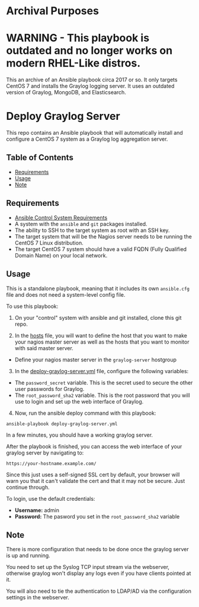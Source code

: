 # Archival Purposes

# WARNING - This playbook is outdated and no longer works on modern RHEL-Like distros.

This an archive of an Ansible playbook circa 2017 or so. It only targets CentOS 7 and installs the Graylog logging server. It uses an outdated version of Graylog, MongoDB, and Elasticsearch.

# Deploy Graylog Server

This repo contains an Ansible playbook that will automatically install and configure a CentOS 7 system as a Graylog log aggregation server.

## Table of Contents
  * [Requirements](#requirements)
  * [Usage](#usage)
  * [Note](#note)

<a name="requirements"></a>
## Requirements

  * [Ansible Control System Requirements](https://docs.ansible.com/ansible/latest/intro_installation.html#control-machine-requirements)
  * A system with the `ansible` and `git` packages installed.
  * The ability to SSH to the target system as root with an SSH key.
  * The target system that will be the Nagios server needs to be running the CentOS 7 Linux distribution.
  * The target CentOS 7 system should have a valid FQDN (Fully Qualified Domain Name) on your local network.

<a name="usage"></a>
## Usage

This is a standalone playbook, meaning that it includes its own `ansible.cfg` file and does not need a system-level config file.

To use this playbook:

1. On your "control" system with ansible and git installed, clone this git repo.
  
2. In the [hosts](hosts) file, you will want to define the host that you want to make your nagios master server as well as the hosts that you want to monitor with said master server.
  * Define your nagios master server in the `graylog-server` hostgroup
  
3. In the [deploy-graylog-server.yml](deploy-graylog-server.yml) file, configure the following variables:
  * The `password_secret` variable. This is the secret used to secure the other user passwords for Graylog.
  * The `root_password_sha2` variable. This is the root password that you will use to login and set up the web interface of Graylog.

4. Now, run the ansible deploy command with this playbook:

```
ansible-playbook deploy-graylog-server.yml
```

In a few minutes, you should have a working graylog server.

After the playbook is finished, you can access the web interface of your graylog server by navigating to:

`https://your-hostname.example.com/`

Since this just uses a self-signed SSL cert by default, your browser will warn you that it can't validate the cert and that it may not be secure. Just continue through.

To login, use the default credentials:

  * **Username:** admin
  * **Password:** The pasword you set in the `root_password_sha2` variable

<a name="note"></a>
## Note

There is more configuration that needs to be done once the graylog server is up and running.

You need to set up the Syslog TCP input stream via the webserver, otherwise graylog won't display any logs even if you have clients pointed at it.

You will also need to tie the authentication to LDAP/AD via the configuration settings in the webserver.

